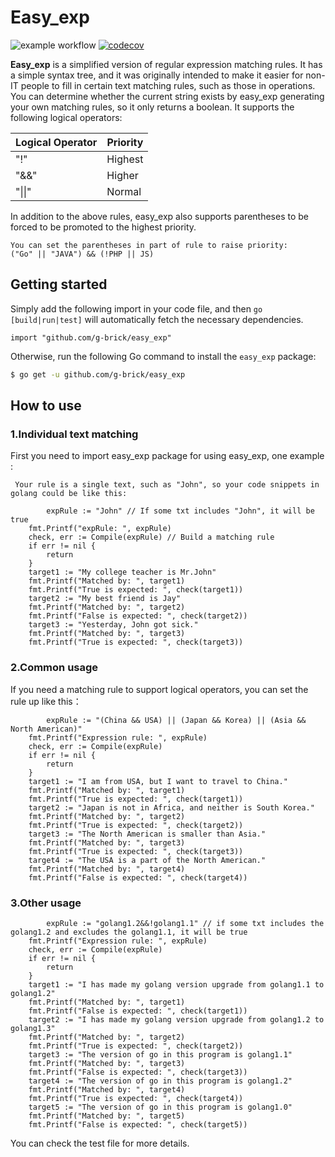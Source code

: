 # Easy_exp
![example workflow](https://github.com/g-brick/easy_exp/actions/workflows/CI.yml/badge.svg)
[![codecov](https://codecov.io/gh/g-brick/easy_exp/graph/badge.svg?token=EN0OVAR69A)](https://codecov.io/gh/g-brick/easy_exp)

**Easy_exp** is a simplified version of regular expression matching rules.
It has a simple syntax tree, and it was originally intended to make it easier for non-IT people
to fill in certain text matching rules, such as those in operations.
You can determine whether the current string exists by easy_exp generating your own matching rules, 
so it only returns a boolean.
It supports the following logical operators:

| Logical Operator | Priority  |
|------------------|-----------|
| "!"              | Highest   |
| "&&"             | Higher    |
| "\|\|"           | Normal    |


In addition to the above rules, easy_exp also supports parentheses to be forced to be promoted to the highest priority. 
```
You can set the parentheses in part of rule to raise priority:
("Go" || "JAVA") && (!PHP || JS)
```
## Getting started
Simply add the following import in your code file,
and then `go [build|run|test]` will automatically fetch the necessary dependencies.
```
import "github.com/g-brick/easy_exp"
```
Otherwise, run the following Go command to install the `easy_exp` package:

```sh
$ go get -u github.com/g-brick/easy_exp
```
## How to use
### 1.Individual text matching
First you need to import easy_exp package for using easy_exp, one example :
```
 Your rule is a single text, such as "John", so your code snippets in golang could be like this:
```

```
        expRule := "John" // If some txt includes "John", it will be true
	fmt.Printf("expRule: ", expRule)
	check, err := Compile(expRule) // Build a matching rule
	if err != nil {
		return
	}
	target1 := "My college teacher is Mr.John"
	fmt.Printf("Matched by: ", target1)
	fmt.Printf("True is expected: ", check(target1))
	target2 := "My best friend is Jay"
	fmt.Printf("Matched by: ", target2)
	fmt.Printf("False is expected: ", check(target2))
	target3 := "Yesterday, John got sick."
	fmt.Printf("Matched by: ", target3)
	fmt.Printf("True is expected: ", check(target3))
```
### 2.Common usage
If you need a matching rule to support logical operators, you can set the rule up like this：
```
        expRule := "(China && USA) || (Japan && Korea) || (Asia && North American)"
	fmt.Printf("Expression rule: ", expRule)
	check, err := Compile(expRule)
	if err != nil {
		return
	}
	target1 := "I am from USA, but I want to travel to China."
	fmt.Printf("Matched by: ", target1)
	fmt.Printf("True is expected: ", check(target1))
	target2 := "Japan is not in Africa, and neither is South Korea."
	fmt.Printf("Matched by: ", target2)
	fmt.Printf("True is expected: ", check(target2))
	target3 := "The North American is smaller than Asia."
	fmt.Printf("Matched by: ", target3)
	fmt.Printf("True is expected: ", check(target3))
	target4 := "The USA is a part of the North American."
	fmt.Printf("Matched by: ", target4)
	fmt.Printf("False is expected: ", check(target4))
```
### 3.Other usage
```
        expRule := "golang1.2&&!golang1.1" // if some txt includes the golang1.2 and excludes the golang1.1, it will be true
	fmt.Printf("Expression rule: ", expRule)
	check, err := Compile(expRule)
	if err != nil {
		return
	}
	target1 := "I has made my golang version upgrade from golang1.1 to golang1.2"
	fmt.Printf("Matched by: ", target1)
	fmt.Printf("False is expected: ", check(target1))
	target2 := "I has made my golang version upgrade from golang1.2 to golang1.3"
	fmt.Printf("Matched by: ", target2)
	fmt.Printf("True is expected: ", check(target2))
	target3 := "The version of go in this program is golang1.1"
	fmt.Printf("Matched by: ", target3)
	fmt.Printf("False is expected: ", check(target3))
	target4 := "The version of go in this program is golang1.2"
	fmt.Printf("Matched by: ", target4)
	fmt.Printf("True is expected: ", check(target4))
	target5 := "The version of go in this program is golang1.0"
	fmt.Printf("Matched by: ", target5)
	fmt.Printf("False is expected: ", check(target5))
```
You can check the test file for more details.